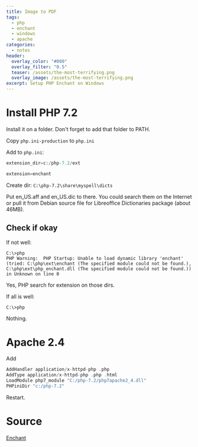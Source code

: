 ```yaml
---
title: Image to PDF
tags:
  - php
  - enchant
  - windows
  - apache
categories:
  - notes
header:
  overlay_color: "#000"
  overlay_filter: "0.5"
  teaser: /assets/the-most-terrifying.png
  overlay_image: /assets/the-most-terrifying.png
excerpt: Setup PHP Enchant on Windows
---
```


# Install PHP 7.2

Install it on a folder. Don't forget to add that folder to PATH.

Copy `php.ini-production` to `php.ini`

Add to `php.ini`:

```php
extension_dir=c:/php-7.2/ext

extension=enchant
```

Create dir:
`C:\php-7.2\share\myspell\dicts`

Put en_US.aff and en_US.dic to there. You could search them on the Internet or pull it from Debian source file for Libreoffice Dictionaries package (about 46MB).

## Check if okay

If not well:

```
C:\>php
PHP Warning:  PHP Startup: Unable to load dynamic library 'enchant' (tried: C:\php\ext\enchant (The specified module could not be found.), C:\php\ext\php_enchant.dll (The specified module could not be found.)) in Unknown on line 0
```

Yes, PHP search for extension on those dirs.

If all is well:

```
C:\>php
```

Nothing.

# Apache 2.4

Add

```php
AddHandler application/x-httpd-php .php
AddType application/x-httpd-php .php .html
LoadModule php7_module "C:/php-7.2/php7apache2_4.dll"
PHPiniDir "c:/php-7.2"
```

Restart.

# Source

[Enchant](https://stackoverflow.com/a/29103302)